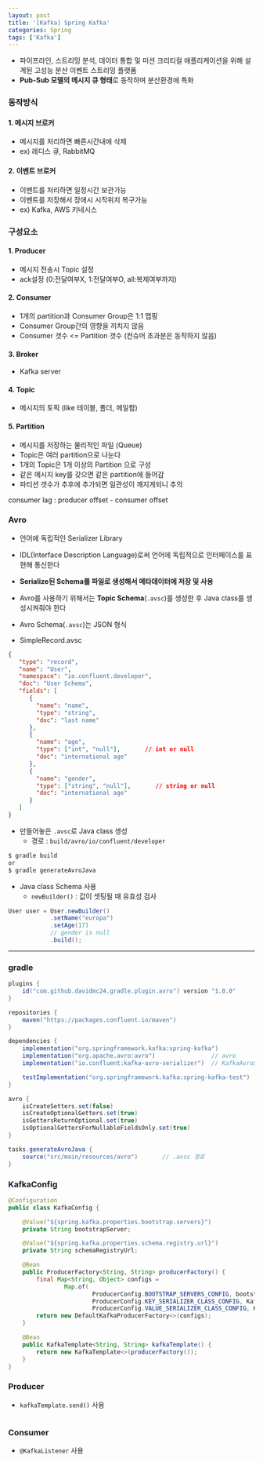 ```yaml
---
layout: post
title: '[Kafka] Spring Kafka'
categories: Spring
tags: ['Kafka']
---
```

- 파이프라인, 스트리밍 분석, 데이터 통합 및 미션 크리티컬 애플리케이션을 위해 설계된 고성능 분산 이벤트 스트리밍 플랫폼
- **Pub-Sub 모델의 메시지 큐 형태**로 동작하며 분산환경에 특화

### 동작방식
#### 1. 메시지 브로커
- 메시지를 처리하면 빠른시간내에 삭제
- ex) 레디스 큐, RabbitMQ

#### 2. 이벤트 브로커
- 이벤트를 처리하면 일정시간 보관가능
- 이벤트를 저장해서 장애시 시작위치 복구가능
- ex) Kafka, AWS 키네시스

### 구성요소
#### 1. Producer
- 메시지 전송시 Topic 설정
- ack설정 (0:전달여부X, 1:전달여부O, all:복제여부까지)

#### 2. Consumer
- 1개의 partition과 Consumer Group은 1:1 맵핑
- Consumer Group간의 영향을 끼치지 않음
- Consumer 갯수 <= Partition 갯수 (컨슈머 초과분은 동작하지 않음)

#### 3. Broker
- Kafka server

#### 4. Topic
- 메시지의 토픽 (like 테이블, 폴더, 메일함)

#### 5. Partition
- 메시지를 저장하는 물리적인 파일 (Queue)
- Topic은 여러 partition으로 나눈다
- 1개의 Topic은 1개 이상의 Partition 으로 구성
- 같은 메시지 key를 갖으면 같은 partition에 들어감
- 파티션 갯수가 추후에 추가되면 일관성이 깨지게되니 추의

consumer lag : producer offset - consumer offset

### Avro
- 언어에 독립적인 Serializer Library
- IDL(Interface Description Language)로써 언어에 독립적으로 인터페이스를 표현해 통신한다
- **Serialize된 Schema를 파일로 생성해서 메타데이터에 저장 및 사용**
- Avro를 사용하기 위해서는 **Topic Schema**(`.avsc`)를 생성한 후 Java class를 생성시켜줘야 한다
- Avro Schema(`.avsc`)는 JSON 형식

- SimpleRecord.avsc

```json
{
   "type": "record",
   "name": "User",
   "namespace": "io.confluent.developer",
   "doc": "User Schema",
   "fields": [
      {
        "name": "name",
        "type": "string",
        "doc": "last name"
      },
      {
        "name": "age",
        "type": ["int", "null"],       // int or null
        "doc": "international age"
      },
      {
        "name": "gender",
        "type": ["string", "null"],       // string or null
        "doc": "international age"
      }
   ]
}
```

- 만들어놓은 `.avsc`로 Java class 생성
  - 경로 : `build/avro/io/confluent/developer`

```cmd
$ gradle build
or
$ gradle generateAvroJava
```

- Java class Schema 사용
  - `newBuilder()` : 값이 셋팅될 때 유효성 검사

```java
User user = User.newBuilder()
            .setName("europa")
            .setAge(17)
            // gender is null
            .build();     
```

---

### gradle

```gradle
plugins {
    id("com.github.davidmc24.gradle.plugin.avro") version "1.8.0"
}

repositories {
    maven("https://packages.confluent.io/maven")
}

dependencies {
    implementation("org.springframework.kafka:spring-kafka")
    implementation("org.apache.avro:avro")                // avro
    implementation("io.confluent:kafka-avro-serializer")  // KafkaAvroSerializer

    testImplementation("org.springframework.kafka:spring-kafka-test")
}

avro {
    isCreateSetters.set(false)
    isCreateOptionalGetters.set(true)
    isGettersReturnOptional.set(true)
    isOptionalGettersForNullableFieldsOnly.set(true)
}

tasks.generateAvroJava {
    source("src/main/resources/avro")       // .avsc 경로
}
```

### KafkaConfig

```java
@Configuration
public class KafkaConfig {

    @Value("${spring.kafka.properties.bootstrap.servers}")
    private String bootstrapServer;

    @Value("${spring.kafka.properties.schema.registry.url}")
    private String schemaRegistryUrl;

    @Bean
    public ProducerFactory<String, String> producerFactory() {
        final Map<String, Object> configs =
                Map.of(
                        ProducerConfig.BOOTSTRAP_SERVERS_CONFIG, bootstrapServer,
                        ProducerConfig.KEY_SERIALIZER_CLASS_CONFIG, KafkaAvroSerializer.class,
                        ProducerConfig.VALUE_SERIALIZER_CLASS_CONFIG, KafkaAvroSerializer.class);
        return new DefaultKafkaProducerFactory<>(configs);
    }

    @Bean
    public KafkaTemplate<String, String> kafkaTemplate() {
        return new KafkaTemplate<>(producerFactory());
    }
}
```

### Producer
- `kafkaTemplate.send()` 사용

```java

```

### Consumer
- `@KafkaListener` 사용

```java

```
